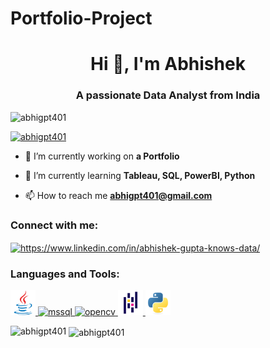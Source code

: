 # Portfolio-Project

<h1 align="center">Hi 👋, I'm Abhishek</h1>
<h3 align="center">A passionate Data Analyst from India</h3>

<p align="left"> <img src="https://komarev.com/ghpvc/?username=abhigpt401&label=Profile%20views&color=0e75b6&style=flat" alt="abhigpt401" /> </p>

<p align="left"> <a href="https://github.com/ryo-ma/github-profile-trophy"><img src="https://github-profile-trophy.vercel.app/?username=abhigpt401" alt="abhigpt401" /></a> </p>

- 🔭 I’m currently working on **a Portfolio**

- 🌱 I’m currently learning **Tableau, SQL, PowerBI, Python**

- 📫 How to reach me **abhigpt401@gmail.com**

<h3 align="left">Connect with me:</h3>
<p align="left">
<a href="https://linkedin.com/in/https://www.linkedin.com/in/abhishek-gupta-knows-data/" target="blank"><img align="center" src="https://raw.githubusercontent.com/rahuldkjain/github-profile-readme-generator/master/src/images/icons/Social/linked-in-alt.svg" alt="https://www.linkedin.com/in/abhishek-gupta-knows-data/" height="30" width="40" /></a>
</p>

<h3 align="left">Languages and Tools:</h3>
<p align="left"> <a href="https://www.java.com" target="_blank" rel="noreferrer"> <img src="https://raw.githubusercontent.com/devicons/devicon/master/icons/java/java-original.svg" alt="java" width="40" height="40"/> </a> <a href="https://www.microsoft.com/en-us/sql-server" target="_blank" rel="noreferrer"> <img src="https://www.svgrepo.com/show/303229/microsoft-sql-server-logo.svg" alt="mssql" width="40" height="40"/> </a> <a href="https://opencv.org/" target="_blank" rel="noreferrer"> <img src="https://www.vectorlogo.zone/logos/opencv/opencv-icon.svg" alt="opencv" width="40" height="40"/> </a> <a href="https://pandas.pydata.org/" target="_blank" rel="noreferrer"> <img src="https://raw.githubusercontent.com/devicons/devicon/2ae2a900d2f041da66e950e4d48052658d850630/icons/pandas/pandas-original.svg" alt="pandas" width="40" height="40"/> </a> <a href="https://www.python.org" target="_blank" rel="noreferrer"> <img src="https://raw.githubusercontent.com/devicons/devicon/master/icons/python/python-original.svg" alt="python" width="40" height="40"/> </a> </p>

<p><img align="left" src="https://github-readme-stats.vercel.app/api/top-langs?username=abhigpt401&show_icons=true&locale=en&layout=compact" alt="abhigpt401" /></p>

<p>&nbsp;<img align="center" src="https://github-readme-stats.vercel.app/api?username=abhigpt401&show_icons=true&locale=en" alt="abhigpt401" /></p>
